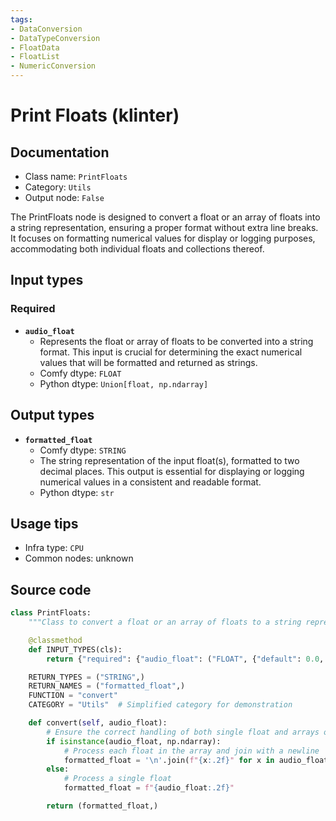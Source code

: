 ```yaml
---
tags:
- DataConversion
- DataTypeConversion
- FloatData
- FloatList
- NumericConversion
---
```


# Print Floats (klinter)
## Documentation
- Class name: `PrintFloats`
- Category: `Utils`
- Output node: `False`

The PrintFloats node is designed to convert a float or an array of floats into a string representation, ensuring a proper format without extra line breaks. It focuses on formatting numerical values for display or logging purposes, accommodating both individual floats and collections thereof.
## Input types
### Required
- **`audio_float`**
    - Represents the float or array of floats to be converted into a string format. This input is crucial for determining the exact numerical values that will be formatted and returned as strings.
    - Comfy dtype: `FLOAT`
    - Python dtype: `Union[float, np.ndarray]`
## Output types
- **`formatted_float`**
    - Comfy dtype: `STRING`
    - The string representation of the input float(s), formatted to two decimal places. This output is essential for displaying or logging numerical values in a consistent and readable format.
    - Python dtype: `str`
## Usage tips
- Infra type: `CPU`
- Common nodes: unknown


## Source code
```python
class PrintFloats:
    """Class to convert a float or an array of floats to a string representation, ensuring proper format without extra line breaks."""

    @classmethod
    def INPUT_TYPES(cls):
        return {"required": {"audio_float": ("FLOAT", {"default": 0.0, "min": 0.0, "max": 1000000.0, "forceInput": True})}}

    RETURN_TYPES = ("STRING",)
    RETURN_NAMES = ("formatted_float",)
    FUNCTION = "convert"
    CATEGORY = "Utils"  # Simplified category for demonstration

    def convert(self, audio_float):
        # Ensure the correct handling of both single float and arrays of floats
        if isinstance(audio_float, np.ndarray):
            # Process each float in the array and join with a newline
            formatted_float = '\n'.join(f"{x:.2f}" for x in audio_float)
        else:
            # Process a single float
            formatted_float = f"{audio_float:.2f}"

        return (formatted_float,)

```
